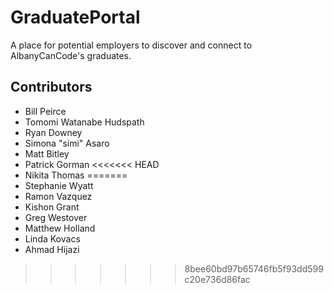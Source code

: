 # GraduatePortal

A place for potential employers to discover and connect to AlbanyCanCode's graduates.

## Contributors

- Bill Peirce
- Tomomi Watanabe Hudspath
- Ryan Downey
- Simona "simi" Asaro
- Matt Bitley
- Patrick Gorman
<<<<<<< HEAD
- Nikita Thomas
=======
- Stephanie Wyatt
- Ramon Vazquez
- Kishon Grant
- Greg Westover
- Matthew Holland
- Linda Kovacs
- Ahmad Hijazi
>>>>>>> 8bee60bd97b65746fb5f93dd599c20e736d86fac

